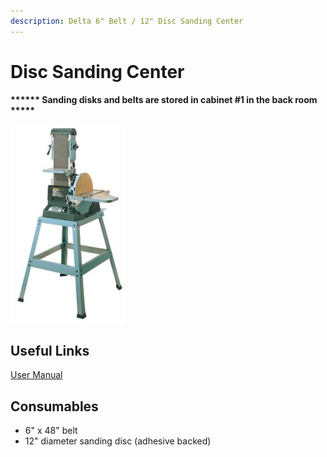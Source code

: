 ```yaml
---
description: Delta 6" Belt / 12" Disc Sanding Center
---
```


# Disc Sanding Center

**\*\*\*\*\*\* Sanding disks and belts are stored in cabinet \#1 in the back room \*\*\*\*\***

![](../.gitbook/assets/image%20%2844%29.png)

## Useful Links

[User Manual](https://drive.google.com/open?id=1e7lU2eTneue4iDBGFl9WyxqJ5an1WVcW)

## Consumables

* 6" x 48" belt
* 12" diameter sanding disc \(adhesive backed\)

